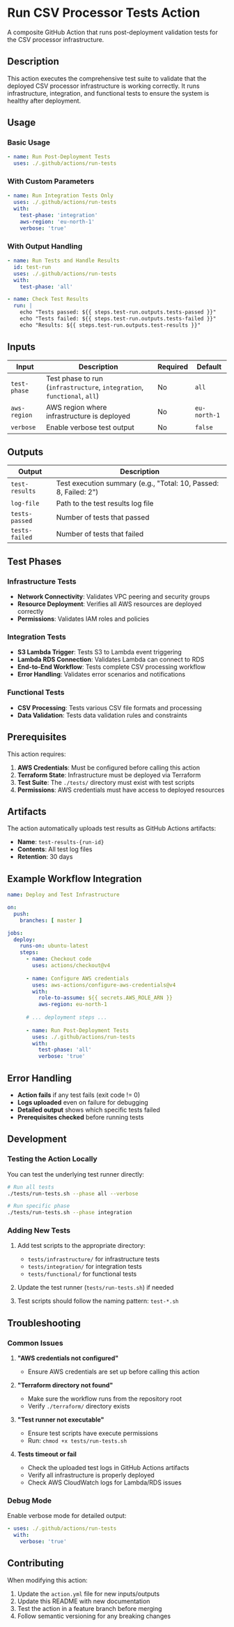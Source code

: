 # Run CSV Processor Tests Action

A composite GitHub Action that runs post-deployment validation tests for the CSV processor infrastructure.

## Description

This action executes the comprehensive test suite to validate that the deployed CSV processor infrastructure is working correctly. It runs infrastructure, integration, and functional tests to ensure the system is healthy after deployment.

## Usage

### Basic Usage

```yaml
- name: Run Post-Deployment Tests
  uses: ./.github/actions/run-tests
```

### With Custom Parameters

```yaml
- name: Run Integration Tests Only
  uses: ./.github/actions/run-tests
  with:
    test-phase: 'integration'
    aws-region: 'eu-north-1'
    verbose: 'true'
```

### With Output Handling

```yaml
- name: Run Tests and Handle Results
  id: test-run
  uses: ./.github/actions/run-tests
  with:
    test-phase: 'all'

- name: Check Test Results
  run: |
    echo "Tests passed: ${{ steps.test-run.outputs.tests-passed }}"
    echo "Tests failed: ${{ steps.test-run.outputs.tests-failed }}"
    echo "Results: ${{ steps.test-run.outputs.test-results }}"
```

## Inputs

| Input | Description | Required | Default |
|-------|-------------|----------|---------|
| `test-phase` | Test phase to run (`infrastructure`, `integration`, `functional`, `all`) | No | `all` |
| `aws-region` | AWS region where infrastructure is deployed | No | `eu-north-1` |
| `verbose` | Enable verbose test output | No | `false` |

## Outputs

| Output | Description |
|--------|-------------|
| `test-results` | Test execution summary (e.g., "Total: 10, Passed: 8, Failed: 2") |
| `log-file` | Path to the test results log file |
| `tests-passed` | Number of tests that passed |
| `tests-failed` | Number of tests that failed |

## Test Phases

### Infrastructure Tests
- **Network Connectivity**: Validates VPC peering and security groups
- **Resource Deployment**: Verifies all AWS resources are deployed correctly
- **Permissions**: Validates IAM roles and policies

### Integration Tests
- **S3 Lambda Trigger**: Tests S3 to Lambda event triggering
- **Lambda RDS Connection**: Validates Lambda can connect to RDS
- **End-to-End Workflow**: Tests complete CSV processing workflow
- **Error Handling**: Validates error scenarios and notifications

### Functional Tests
- **CSV Processing**: Tests various CSV file formats and processing
- **Data Validation**: Tests data validation rules and constraints

## Prerequisites

This action requires:

1. **AWS Credentials**: Must be configured before calling this action
2. **Terraform State**: Infrastructure must be deployed via Terraform
3. **Test Suite**: The `./tests/` directory must exist with test scripts
4. **Permissions**: AWS credentials must have access to deployed resources

## Artifacts

The action automatically uploads test results as GitHub Actions artifacts:

- **Name**: `test-results-{run-id}`
- **Contents**: All test log files
- **Retention**: 30 days

## Example Workflow Integration

```yaml
name: Deploy and Test Infrastructure

on:
  push:
    branches: [ master ]

jobs:
  deploy:
    runs-on: ubuntu-latest
    steps:
      - name: Checkout code
        uses: actions/checkout@v4
      
      - name: Configure AWS credentials
        uses: aws-actions/configure-aws-credentials@v4
        with:
          role-to-assume: ${{ secrets.AWS_ROLE_ARN }}
          aws-region: eu-north-1
      
      # ... deployment steps ...
      
      - name: Run Post-Deployment Tests
        uses: ./.github/actions/run-tests
        with:
          test-phase: 'all'
          verbose: 'true'
```

## Error Handling

- **Action fails** if any test fails (exit code != 0)
- **Logs uploaded** even on failure for debugging
- **Detailed output** shows which specific tests failed
- **Prerequisites checked** before running tests

## Development

### Testing the Action Locally

You can test the underlying test runner directly:

```bash
# Run all tests
./tests/run-tests.sh --phase all --verbose

# Run specific phase
./tests/run-tests.sh --phase integration
```

### Adding New Tests

1. Add test scripts to the appropriate directory:
   - `tests/infrastructure/` for infrastructure tests
   - `tests/integration/` for integration tests  
   - `tests/functional/` for functional tests

2. Update the test runner (`tests/run-tests.sh`) if needed

3. Test scripts should follow the naming pattern: `test-*.sh`

## Troubleshooting

### Common Issues

1. **"AWS credentials not configured"**
   - Ensure AWS credentials are set up before calling this action

2. **"Terraform directory not found"**
   - Make sure the workflow runs from the repository root
   - Verify `./terraform/` directory exists

3. **"Test runner not executable"**
   - Ensure test scripts have execute permissions
   - Run: `chmod +x tests/run-tests.sh`

4. **Tests timeout or fail**
   - Check the uploaded test logs in GitHub Actions artifacts
   - Verify all infrastructure is properly deployed
   - Check AWS CloudWatch logs for Lambda/RDS issues

### Debug Mode

Enable verbose mode for detailed output:

```yaml
- uses: ./.github/actions/run-tests
  with:
    verbose: 'true'
```

## Contributing

When modifying this action:

1. Update the `action.yml` file for new inputs/outputs
2. Update this README with new documentation
3. Test the action in a feature branch before merging
4. Follow semantic versioning for any breaking changes